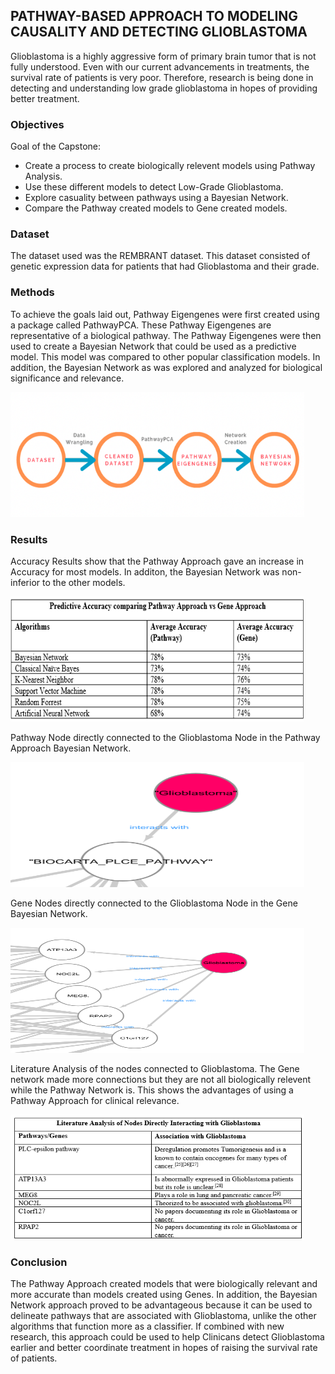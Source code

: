 ## PATHWAY-BASED APPROACH TO MODELING CAUSALITY AND DETECTING GLIOBLASTOMA 
Glioblastoma is a highly aggressive form of primary brain tumor that is not fully understood. Even with our current advancements in treatments, the survival rate of patients is very poor. Therefore, research is being done in detecting and understanding low grade glioblastoma in hopes of providing better treatment. 

### Objectives

Goal of the Capstone:
* Create a process to create biologically relevent models using Pathway Analysis.
* Use these different models to detect Low-Grade Glioblastoma.
* Explore casuality between pathways using a Bayesian Network.
* Compare the Pathway created models to Gene created models.

### Dataset

The dataset used was the REMBRANT dataset. This dataset consisted of genetic expression data for patients that had Glioblastoma and their grade.

### Methods
To achieve the goals laid out, Pathway Eigengenes were first created using a package called PathwayPCA. These Pathway Eigengenes are representative of a biological pathway. The Pathway Eigengenes were then used to create a Bayesian Network that could be used as a predictive model. This model was compared to other popular classification models. In addition, the Bayesian Network as was explored and analyzed for biological significance and relevance.


<img src="Images/Method Overview.png" width="470" height="200" />

### Results
Accuracy Results show that the Pathway Approach gave an increase in Accuracy for most models. In additon, the Bayesian Network was non-inferior to the other models.

<img src="Images/Accuracy Results.PNG" width="470" height="200" />

Pathway Node directly connected to the Glioblastoma Node in the Pathway Approach Bayesian Network.

<img src="Images/Pathway network snippet.png" width="470" height="200" />

Gene Nodes directly connected to the Glioblastoma Node in the Gene Bayesian Network.

<img src="Images/Gene network snippet.png" width="470" height="200" />

Literature Analysis of the nodes connected to Glioblastoma. The Gene network made more connections but they are not all biologically relevent while the Pathway Network is. This shows the advantages of using a Pathway Approach for clinical relevance.

<img src="Images/Literature Analysis.PNG" width="470" height="200" />

### Conclusion

The Pathway Approach created models that were biologically relevant and more accurate than models created using Genes. In addition, the Bayesian Network approach proved to be advantageous because it can be used to delineate pathways that are associated with Glioblastoma, unlike the other algorithms that function more as a classifier. If combined with new research, this approach could be used to help Clinicans detect Glioblastoma earlier and better coordinate treatment in hopes of raising the survival rate of patients. 
